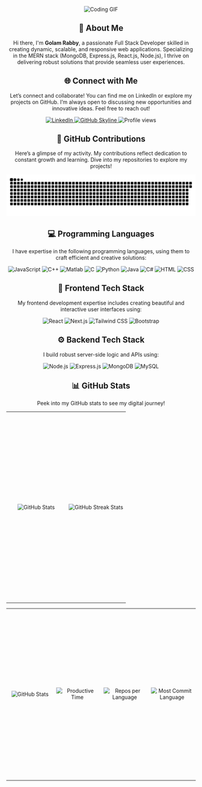<!--
**Golam-Rabby821/Golam-Rabby821** is a ✨ _special_ ✨ repository because its `README.md` (this file) appears on your GitHub profile.

Here are some ideas to get you started:

- 🔭 I’m currently working on ...
- 🌱 I’m currently learning ...
- 👯 I’m looking to collaborate on ...
- 🤔 I’m looking for help with ...
- 💬 Ask me about ...
- 📫 How to reach me: ...
- 😄 Pronouns: ...
- ⚡ Fun fact: ...
-->

<div align="center">
    
<p><img src="https://user-images.githubusercontent.com/74038190/212749171-b84692a8-2b04-4e3b-93ca-ac14705da224.gif" alt="Coding GIF" /></p>
</div>

<div align="center">
    <h2>🚀 About Me</h2>
    <p>Hi there, I'm <strong>Golam Rabby</strong>, a passionate Full Stack Developer skilled in creating dynamic, scalable, and responsive web applications. Specializing in the MERN stack (MongoDB, Express.js, React.js, Node.js), I thrive on delivering robust solutions that provide seamless user experiences.</p>
</div>

<div align="center">
<h2 align="center" class="section-heading">🌐 Connect with Me</h2>
<p>Let’s connect and collaborate! You can find me on LinkedIn or explore my projects on GitHub. I’m always open to discussing new opportunities and innovative ideas. Feel free to reach out!</p>
<div align="center">
  <a href="https://www.linkedin.com/in/golamrabby-" target="_blank">
    <img src="https://img.shields.io/badge/GolamRabby-0077B5?style=for-the-badge&logo=linkedin&logoColor=white" alt="LinkedIn"/>
  </a>
  <a href="https://github.com/Golam-Rabby821/Golam-Rabby821" target="_blank">
    <img src="https://img.shields.io/badge/View%20on%20GitHub-%230077B5.svg?&style=for-the-badge&logo=github&logoColor=white" alt="GitHub Skyline"/>
  </a>
  <img src="https://komarev.com/ghpvc/?username=Golam-Rabby821&style=for-the-badge" alt="Profile views" />
</div>

<div align="center">
  <h2>🐍 GitHub Contributions</h2>
  <p>Here’s a glimpse of my activity. My contributions reflect dedication to constant growth and learning. Dive into my repositories to explore my projects!</p>
 <picture>
  <source media="(prefers-color-scheme: dark)" srcset="https://raw.githubusercontent.com/golam-rabby821/golam-rabby821/output/github-contribution-grid-snake-dark.svg">
  <source media="(prefers-color-scheme: light)" srcset="https://raw.githubusercontent.com/golam-rabby821/golam-rabby821/output/github-contribution-grid-snake.svg">
  <img alt="github contribution grid snake animation" src="https://raw.githubusercontent.com/golam-rabby821/golam-rabby821/output/github-contribution-grid-snake.svg">
</picture>
</div>

<h2 align="center" class="section-heading">💻 Programming Languages</h2>
<p>I have expertise in the following programming languages, using them to craft efficient and creative solutions:</p>
<div align="center">
    <img src="https://img.shields.io/badge/JavaScript-F7DF1E?style=for-the-badge&logo=javascript&logoColor=black" alt="JavaScript" />
    <img src="https://img.shields.io/badge/C++-00599C?style=for-the-badge&logo=cplusplus&logoColor=white" alt="C++" />
    <img src="https://img.shields.io/badge/Matlab-0076A8?style=for-the-badge&logo=matlab&logoColor=white" alt="Matlab" />
    <img src="https://img.shields.io/badge/C-00599C?style=for-the-badge&logo=c&logoColor=white" alt="C" />
    <img src="https://img.shields.io/badge/Python-3776AB?style=for-the-badge&logo=python&logoColor=white" alt="Python" />
    <img src="https://img.shields.io/badge/Java-007396?style=for-the-badge&logo=java&logoColor=white" alt="Java" />
    <img src="https://img.shields.io/badge/C%23-239120?style=for-the-badge&logo=csharp&logoColor=white" alt="C#" />
    <img src="https://img.shields.io/badge/HTML-E34F26?style=for-the-badge&logo=html5&logoColor=white" alt="HTML" />
    <img src="https://img.shields.io/badge/CSS-1572B6?style=for-the-badge&logo=css3&logoColor=white" alt="CSS" />
</div>

<div align="center">
<h2 align="center" class="section-heading">🌟 Frontend Tech Stack</h2>
<p>My frontend development expertise includes creating beautiful and interactive user interfaces using:</p>
<div>
    <img src="https://img.shields.io/badge/React-61DAFB?style=for-the-badge&logo=react&logoColor=black" alt="React" />
    <img src="https://img.shields.io/badge/Next.js-000000?style=for-the-badge&logo=nextdotjs&logoColor=white" alt="Next.js" />
    <img src="https://img.shields.io/badge/TailwindCSS-06B6D4?style=for-the-badge&logo=tailwindcss&logoColor=white" alt="Tailwind CSS" />
    <img src="https://img.shields.io/badge/Bootstrap-7952B3?style=for-the-badge&logo=bootstrap&logoColor=white" alt="Bootstrap" />
</div>
</div>

<div align="center">
<h2 align="center" class="section-heading">⚙️ Backend Tech Stack</h2>
<p>I build robust server-side logic and APIs using:</p>
<div>
    <img src="https://img.shields.io/badge/Node.js-339933?style=for-the-badge&logo=nodedotjs&logoColor=white" alt="Node.js" />
    <img src="https://img.shields.io/badge/Express.js-000000?style=for-the-badge&logo=express&logoColor=white" alt="Express.js" />
    <img src="https://img.shields.io/badge/MongoDB-47A248?style=for-the-badge&logo=mongodb&logoColor=white" alt="MongoDB" />
    <img src="https://img.shields.io/badge/MySQL-4479A1?style=for-the-badge&logo=mysql&logoColor=white" alt="MySQL" />
</div>
</div>

<div align="center">
<h2 align="center" class="section-heading"> 📊 GitHub Stats</h2>
<p>Peek into my GitHub stats to see my digital journey!</p>
 <table align="center" width="100%">
    <tr>
        <td style="height: 500px; width: 50%; text-align: center; vertical-align: middle;">
            <img src="https://github-profile-summary-cards.vercel.app/api/cards/profile-details?username=golam-rabby821&theme=github_dark" 
                 alt="GitHub Stats" 
                 style="height: 100%; width: 100%; object-fit: cover;" />
        </td>
        <td style="height: 500px; width: 50%; text-align: center; vertical-align: middle;">
            <img src="https://github-readme-streak-stats.herokuapp.com?user=Golam-Rabby821&theme=dark&hide_border=true" 
                 alt="GitHub Streak Stats" 
                 style="height: 100%; width: 100%; object-fit: cover;" />
        </td>
    </tr>
</table>
<table align="center" width="100%">
    <tr>
        <td style="height: 450px; width: 25%; text-align: center; vertical-align: middle;">
            <img src="https://github-profile-summary-cards.vercel.app/api/cards/stats?username=golam-rabby821&theme=github_dark" 
                 alt="GitHub Stats" 
                 style="height: 100%; width: 100%; object-fit: cover;" />
        </td>
        <td style="height: 450px; width: 25%; text-align: center; vertical-align: middle;">
            <img src="https://github-profile-summary-cards.vercel.app/api/cards/productive-time?username=golam-rabby821&theme=github_dark&utcOffset=10" 
                 alt="Productive Time" 
                 style="height: 100%; width: 100%; object-fit: cover;" />
        </td>
        <td style="height: 450px; width: 25%; text-align: center; vertical-align: middle;">
            <img src="https://github-profile-summary-cards.vercel.app/api/cards/repos-per-language?username=golam-rabby821&theme=github_dark" 
                 alt="Repos per Language" 
                 style="height: 100%; width: 100%; object-fit: cover;" />
        </td>
        <td style="height: 450px; width: 25%; text-align: center; vertical-align: middle;">
            <img src="https://github-profile-summary-cards.vercel.app/api/cards/most-commit-language?username=golam-rabby821&theme=github_dark" 
                 alt="Most Commit Language" 
                 style="height: 100%; width: 100%; object-fit: cover;" />
        </td>
    </tr>
</table>


</div>
